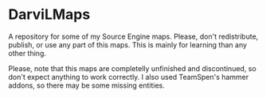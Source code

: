 # DarviLMaps
A repository for some of my Source Engine maps. Please, don't redistribute, publish, or use any part of this maps. This is mainly for learning than any other thing.

Please, note that this maps are completelly unfinished and discontinued, so don't expect anything to work correctly.
I also used TeamSpen's hammer addons, so there may be some missing entities.
